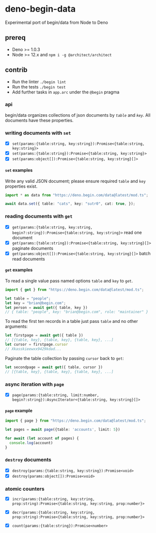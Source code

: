 # deno-begin-data

Experimental port of begin/data from Node to Deno

## prereq

- Deno >= 1.0.3
- Node >= 12.x and `npm i -g @architect/architect`

## contrib

- Run the linter `./begin lint`
- Run the tests `./begin test`
- Add further tasks in `app.arc` under the `@begin` pragma

### api

begin/data organizes collections of json documents by *`table`* and *`key`*. All documents have these properties.

### writing documents with `set`

- [x] `set(params:{table:string, key:string}):Promise<{table:string, key:string}>`
- [x] `set(params:{table:string}):Promise<{table:string, key:string}>`
- [x] `set(params:object[]):Promise<{table:string, key:string}[]>`

#### `set` examples

Write any valid JSON document; please ensure required `table` and `key` properties exist.

```typescript
import * as data from "https://deno.begin.com/data@latest/mod.ts";

await data.set({ table: "cats", key: "sutr0", cat: true, });
```

### reading documents with `get`

- [x] `get(params:{table:string, key:string, begin?:string}):Promise<{table:string, key:string}>` read one document
- [x] `get(params:{table:string}):Promise<{table:string, key:string}[]>` paginate documents
- [x] `get(params:object[]):Promise<{table:string, key:string}[]>` batch read documents

#### `get` examples

To read a single value pass named options `table` and `key` to `get`.

```typescript
import { get } from "https://deno.begin.com/data@latest/mod.ts";

let table = "people";
let key = "brian@begin.com";
let person = await get({ table, key })
// { table: "people", key: "brian@begin.com", role: "maintainer" }
```

To read the first ten records in a table just pass `table` and no other arguments:

```typescript
let firstpage = await get({ table })
// [{table, key}, {table, key}, {table, key}, ...]
let cursor = firstpage.cursor
// Xkasskieewxx9429kdad...
```

Paginate the table collection by passing `cursor` back to `get`:

```typescript
let secondpage = await get({ table, cursor })
// [{table, key}, {table, key}, {table, key}, ...]
```

### async iteration with `page`

- [x] `page(params:{table:string, limit:number, begin?:string}):AsyncIterator<{table:string, key:string}[]>`

#### `page` example

```typescript
import { page } from "https://deno.begin.com/data@latest/mod.ts";

let pages = await page({table: 'accounts', limit: 5})

for await (let account of pages) {
  console.log(account)
}
```

### `destroy` documents

- [x] `destroy(params:{table:string, key:string}):Promise<void>`
- [x] `destroy(params:object[]):Promise<void>`

### atomic counters

- [x] `incr(params:{table:string, key:string, prop:string):Promise<{table:string, key:string, prop:number}>`
- [x] `decr(params:{table:string, key:string, prop:string):Promise<{table:string, key:string, prop:number}>`
- [x] `count(params:{table:string}):Promise<number>`

